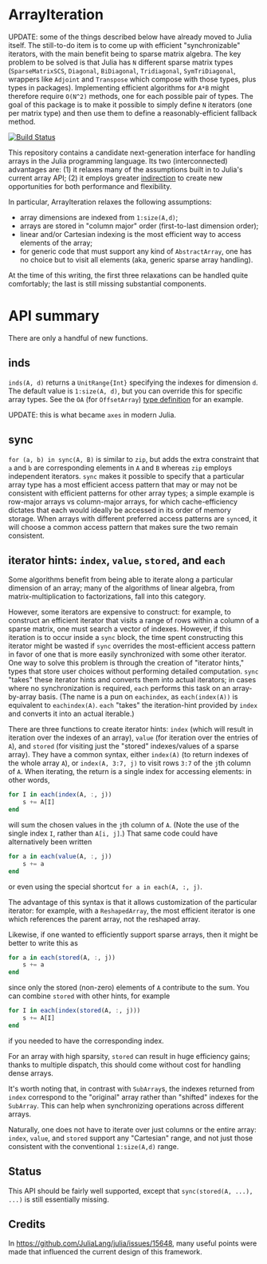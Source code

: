 # ArrayIteration

UPDATE: some of the things described below have already moved to Julia itself. The still-to-do item is to come up with efficient "synchronizable" iterators, with the main benefit being to sparse matrix algebra. The key problem to be solved is that Julia has `N` different sparse matrix types (`SparseMatrixSCS`, `Diagonal`, `BiDiagonal`, `Tridiagonal`, `SymTriDiagonal`, wrappers like `Adjoint` and `Transpose` which compose with those types, plus types in packages). Implementing efficient algorithms for `A*B` might therefore require `O(N^2)` methods, one for each possible pair of types. The goal of this package is to make it possible to simply define `N` iterators (one per matrix type) and then use them to define a reasonably-efficient fallback method.

[![Build Status](https://travis-ci.org/timholy/ArrayIteration.jl.svg?branch=master)](https://travis-ci.org/timholy/ArrayIteration.jl)

This repository contains a candidate next-generation interface for handling arrays in the Julia programming language.
Its two (interconnected) advantages are:
(1) it relaxes many of the assumptions built in to Julia's current array API;
(2) it employs greater [indirection](https://en.wikipedia.org/wiki/Indirection) to create new opportunities for both performance and flexibility.

In particular, ArrayIteration relaxes the following assumptions:

- array dimensions are indexed from `1:size(A,d)`;
- arrays are stored in "column major" order (first-to-last dimension order);
- linear and/or Cartesian indexing is the most efficient way to access elements of the array;
- for generic code that must support any kind of `AbstractArray`, one has no choice but to visit all elements (aka, generic sparse array handling).

At the time of this writing, the first three relaxations can be handled quite comfortably; the last is still missing substantial components.

# API summary

There are only a handful of new functions.

## inds

`inds(A, d)` returns a `UnitRange{Int}` specifying the indexes for dimension `d`.  The default value is `1:size(A, d)`, but you can override this for specific array types.  See the `OA` (for `OffsetArray`) [type definition](test/array_types.jl) for an example.

UPDATE: this is what became `axes` in modern Julia.

## sync

`for (a, b) in sync(A, B)` is similar to `zip`, but adds the extra constraint that `a` and `b` are corresponding elements in `A` and `B` whereas `zip` employs independent iterators.
`sync` makes it possible to specify that a particular array type has a most efficient access pattern that may or may not be consistent with efficient patterns for other array types; a simple example is row-major arrays vs column-major arrays, for which cache-efficiency dictates that each would ideally be accessed in its order of memory storage.
When arrays with different preferred access patterns are `sync`ed, it will choose a common access pattern that makes sure the two remain consistent.

## iterator hints: `index`, `value`, `stored`, and `each`

Some algorithms benefit from being able to iterate along a particular dimension of an array; many of the algorithms of linear algebra, from matrix-multiplication to factorizations, fall into this category.

However, some iterators are expensive to construct: for example, to construct an efficient iterator that visits a range of rows within a column of a sparse matrix, one must search a vector of indexes.
However, if this iteration is to occur inside a `sync` block, the time spent constructing this iterator might be wasted if `sync` overrides the most-efficient access pattern in favor of one that is more easily synchronized with some other iterator.
One way to solve this problem is through the creation of "iterator hints," types that store user choices without performing detailed computation.
`sync` "takes" these iterator hints and converts them into actual iterators; in cases where no synchronization is required, `each` performs this task on an array-by-array basis.
(The name is a pun on `eachindex`, as `each(index(A))` is equivalent to `eachindex(A)`. `each` "takes" the iteration-hint provided by `index` and converts it into an actual iterable.)

There are three functions to create iterator hints: `index` (which will result in iteration over the indexes of an array), `value` (for iteration over the entries of `A`), and `stored` (for visiting just the "stored" indexes/values of a sparse array).
They have a common syntax, either `index(A)` (to return indexes of the whole array `A`), or `index(A, 3:7, j)` to visit rows `3:7` of the `j`th column of `A`.  When iterating, the return is a single index for accessing elements: in other words,

```jl
for I in each(index(A, :, j))
    s += A[I]
end
```
will sum the chosen values in the `j`th column of `A`.
(Note the use of the single index `I`, rather than `A[i, j]`.)
That same code could have alternatively been written

```jl
for a in each(value(A, :, j))
    s += a
end
```

or even using the special shortcut `for a in each(A, :, j)`.

The advantage of this syntax is that it allows customization of the particular iterator: for example, with a `ReshapedArray`, the most efficient iterator is one which references the parent array, not the reshaped array.

Likewise, if one wanted to efficiently support sparse arrays, then it might be better to write this as

```jl
for a in each(stored(A, :, j))
    s += a
end
```
since only the stored (non-zero) elements of `A` contribute to the sum.  You can combine `stored` with other hints, for example

```jl
for I in each(index(stored(A, :, j)))
    s += A[I]
end
```
if you needed to have the corresponding index.

For an array with high sparsity, `stored` can result in huge efficiency gains; thanks to multiple dispatch, this should come without cost for handling dense arrays.

It's worth noting that, in contrast with `SubArray`s, the indexes returned from `index` correspond to the "original" array rather than "shifted" indexes for the `SubArray`.  This can help when synchronizing operations across different arrays.

Naturally, one does not have to iterate over just columns or the entire array: `index`, `value`, and `stored` support any "Cartesian" range, and not just those consistent with the conventional `1:size(A,d)` range.

## Status

This API should be fairly well supported, except that `sync(stored(A, ...), ...)` is still essentially missing.

## Credits

In https://github.com/JuliaLang/julia/issues/15648, many useful points were made that influenced the current design of this framework.
